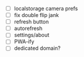- [ ] localstorage camera prefs
- [ ] fix double flip jank
- [ ] refresh button
- [ ] autorefresh
- [ ] settings/about
- [ ] PWA-ify
- [ ] dedicated domain?

